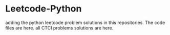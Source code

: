 # Leetcode-Python
adding the python leetcode problem solutions in this repositories. 
The code files are here.
all CTCI problems solutions are here.




























































































































































































































































































































































































































































































































































































































































































































































































































































































































































































































































































































































































































































































































